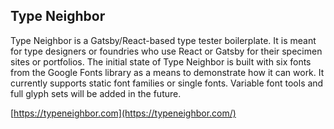 ## Type Neighbor

Type Neighbor is a Gatsby/React-based type tester boilerplate. It is meant for type designers or foundries who use React or Gatsby for their specimen sites or portfolios. The initial state of Type Neighbor is built with six fonts from the Google Fonts library as a means to demonstrate how it can work. It currently supports static font families or single fonts. Variable font tools and full glyph sets will be added in the future.

[https://typeneighbor.com](https://typeneighbor.com/)
